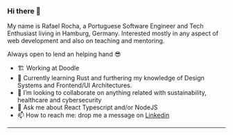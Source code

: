 ### Hi there 👋

My name is Rafael Rocha, a Portuguese Software Engineer and Tech Enthusiast living in Hamburg, Germany. 
Interested mostly in any aspect of web development and also on teaching and mentoring.

Always open to lend an helping hand 😎

- 🏗️ Working at Doodle
- 🌱 Currently learning Rust and furthering my knowledge of Design Systems and Frontend/UI Architectures.
- 👯 I’m looking to collaborate on anything related with sustainability, healthcare and cybersecurity
- 💬 Ask me about React Typescript and/or NodeJS
- 📫 How to reach me: drop me a message on [Linkedin](https://www.linkedin.com/in/rafael-rocha91/)

---
